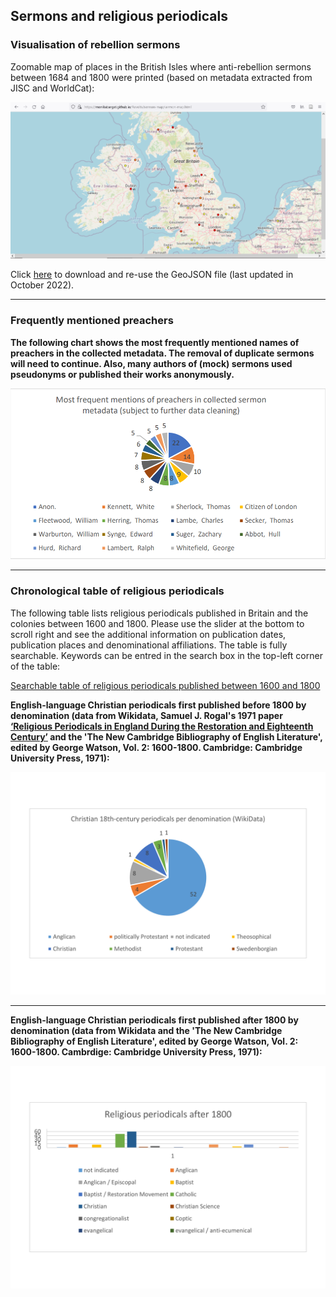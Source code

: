 ## Sermons and religious periodicals

### Visualisation of rebellion sermons

Zoomable map of places in the British Isles where anti-rebellion sermons between 1684 and 1800 were printed (based on metadata extracted from JISC and WorldCat):

[<img src="./assets/MAP_screenshot-sermons.png"/>](https://monikabarget.github.io/Revolts/sermon-map/sermon-map.html)
  
Click [here](https://github.com/MonikaBarget/Revolts/blob/master/GeoJSON_map_layers/Sermons_Oct2022.geojson) to download and re-use the GeoJSON file (last updated in October 2022).

<hr>

### Frequently mentioned preachers

**The following chart shows the most frequently mentioned names of preachers in the collected metadata. The removal of duplicate sermons will need to continue. Also, many authors of (mock) sermons used pseudonyms or published their works anonymously.**

<img src="./charts/Most frequent names of preachers.png" width="750"/>

<hr>

### Chronological table of religious periodicals

The following table lists religious periodicals published in Britain and the colonies between 1600 and 1800. Please use the slider at the bottom to scroll right and see the additional information on publication dates, publication places and denominational affiliations. The table is fully searchable. Keywords can be entred in the search box in the top-left corner of the table:

[Searchable table of religious periodicals published between 1600 and 1800](https://github.com/MonikaBarget/Revolts/blob/master/TABLE_religious-periodicals.csv)

**English-language Christian periodicals first published before 1800 by denomination (data from Wikidata, Samuel J. Rogal's 1971 paper [‘Religious Periodicals in England During the Restoration and Eighteenth Century’](https://doi.org/10.14713/jrul.v35i1.1522) and the 'The New Cambridge Bibliography of English Literature', edited by George Watson, Vol. 2: 1600-1800. Cambridge: Cambridge University Press, 1971):**

<img src="./charts/ChristianPeriodicals_before1800.png" width="750"/>

<hr>

**English-language Christian periodicals first published after 1800 by denomination (data from Wikidata and the 'The New Cambridge Bibliography of English Literature', edited by George Watson, Vol. 2: 1600-1800. Cambrdige: Cambridge University Press, 1971):**

<img src="./charts/ChristianPeriodicals_after1800.png" width="750"/>


